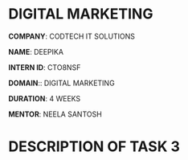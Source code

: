 # DIGITAL MARKETING

**COMPANY**: CODTECH IT SOLUTIONS

**NAME**: DEEPIKA

**INTERN ID**: CTO8NSF

**DOMAIN**:: DIGITAL MARKETING

**DURATION**: 4 WEEKS

**MENTOR**: NEELA SANTOSH

# DESCRIPTION OF TASK 3
